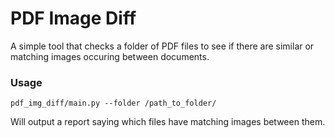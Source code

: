 # PDF Image Diff

A simple tool that checks a folder of PDF files to see if there are similar or matching images occuring between documents.

### Usage
```
pdf_img_diff/main.py --folder /path_to_folder/
```

Will output a report saying which files have matching images between them.